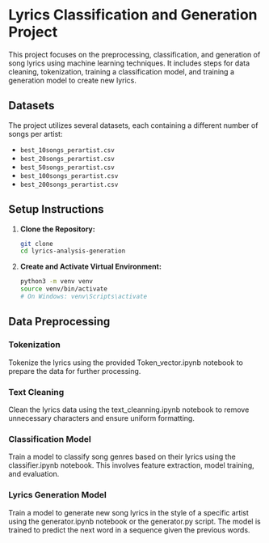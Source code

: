 # Lyrics Classification and Generation Project

This project focuses on the preprocessing, classification, and generation of song lyrics using machine learning techniques. It includes steps for data cleaning, tokenization, training a classification model, and training a generation model to create new lyrics.

## Datasets

The project utilizes several datasets, each containing a different number of songs per artist:
- `best_10songs_perartist.csv`
- `best_20songs_perartist.csv`
- `best_50songs_perartist.csv`
- `best_100songs_perartist.csv`
- `best_200songs_perartist.csv`

## Setup Instructions

1. **Clone the Repository:**
   ```sh
   git clone 
   cd lyrics-analysis-generation

2. **Create and Activate Virtual Environment:**

    ```sh
    python3 -m venv venv
    source venv/bin/activate  
    # On Windows: venv\Scripts\activate

## Data Preprocessing

### Tokenization
Tokenize the lyrics using the provided Token_vector.ipynb notebook to prepare the data for further processing.

### Text Cleaning
Clean the lyrics data using the text_cleanning.ipynb notebook to remove unnecessary characters and ensure uniform formatting.

### Classification Model

Train a model to classify song genres based on their lyrics using the classifier.ipynb notebook. This involves feature extraction, model training, and evaluation.

### Lyrics Generation Model

Train a model to generate new song lyrics in the style of a specific artist using the generator.ipynb notebook or the generator.py script. The model is trained to predict the next word in a sequence given the previous words.
